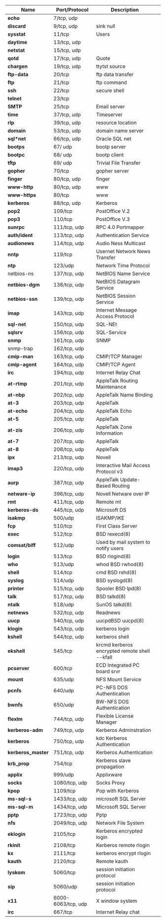 
| Name                | Port/Protocol      | Description                                   |     |
| ------------------- | ------------------ | --------------------------------------------- | --- |
| **echo**            | 7/tcp, udp         |                                               |     |
| **discard**         | 9/tcp, udp         | sink null                                     |     |
| **sysstat**         | 11/tcp             | Users                                         |     |
| **daytime**         | 13/tcp, udp        |                                               |     |
| **netstat**         | 15/tcp, udp        |                                               |     |
| **qotd**            | 17/tcp, udp        | Quote                                         |     |
| **chargen**         | 19/tcp, udp        | ttytst source                                 |     |
| **ftp-data**        | 20/tcp             | ftp data transfer                             |     |
| **ftp**             | 21/tcp             | ftp command                                   |     |
| **ssh**             | 22/tcp             | secure shell                                  |     |
| **telnet**          | 23/tcp             |                                               |     |
| **SMTP**            | 25/tcp             | Email server                                  |     |
| **time**            | 37/tcp, udp        | Timeserver                                    |     |
| **rlp**             | 39/tcp, udp        | resource location                             |     |
| **domain**          | 53/tcp, udp        | domain name server                            |     |
| **sql*net**         | 66/tcp, udp        | Oracle SQL net                                |     |
| **bootps**          | 67/ udp            | bootp server                                  |     |
| **bootpc**          | 68/ udp            | bootp client                                  |     |
| **tftp**            | 69/ udp            | Trivial File Transfer                         |     |
| **gopher**          | 70/tcp             | gopher server                                 |     |
| **finger**          | 80/tcp, udp        | finger                                        |     |
| **www-http**        | 80/tcp, udp        | www                                           |     |
| **www-https**       | 80/tcp             | www                                           |     |
| **kerberos**        | 88/tcp, udp        | Kerberos                                      |     |
| **pop2**            | 109/tcp            | PostOffice V.2                                |     |
| **pop3**            | 110/tcp            | PostOffice V.3                                |     |
| **sunrpc**          | 111/tcp, udp       | RPC 4.0 Portmapper                            |     |
| **auth/ident**      | 113/tcp, udp       | Authentication Service                        |     |
| **audionews**       | 114/tcp, udp       | Audio Ness Multicast                          |     |
| **nntp**            | 119/tcp            | Usernet Network News Transfer                 |     |
| **ntp**             | 123/udp            | Network Time Protocol                         |     |
| netbios-ns          | 137/tcp, udp       | NetBIOS Name Service                          |     |
| **netbios-dgm**     | 138/tcp, udp       | NetBIOS Datagram Service                      |     |
| **netbios-ssn**     | 139/tcp, udp       | NetBIOS Session Service                       |     |
| **imap**            | 143/tcp, udp       | Internet Message Access Protocol              |     |
| **sql-net**         | 150/tcp, udp       | SQL-NEt                                       |     |
| **sqlsrv**          | 156/tcp, udp       | SQL-Service                                   |     |
| **snmp**            | 161/tcp, udp       | SNMP                                          |     |
| snmp-trap           | 162/tcp, udp       |                                               |     |
| **cmip-man**        | 163/tcp, udp       | CMIP/TCP Manager                              |     |
| **cmip-agent**      | 164/tcp, udp       | CMIP/TCP Agent                                |     |
| **irc**             | 194/tcp, udp       | Internet Relay Chat                           |     |
| **at-rtmp**         | 201/tcp, udp       | AppleTalk Routing Maintenance                 |     |
| **at-nbp**          | 202/tcp, udp       | AppleTalk Name Binding                        |     |
| **at-3**            | 203/tcp, udp       | AppleTalk                                     |     |
| **at-echo**         | 204/tcp, udp       | AppleTalk Echo                                |     |
| **at-5**            | 205/tcp, udp       | AppleTalk                                     |     |
| **at-zis**          | 206/tcp, udp       | AppleTalk Zone Information                    |     |
| **at-7**            | 207/tcp, udp       | AppleTalk                                     |     |
| **at-8**            | 208/tcp, udp       | AppleTalk                                     |     |
| **ipx**             | 213/tcp, udp       | Novell                                        |     |
| **imap3**           | 220/tcp, udp       | Interactive Mail Access Protocol v3           |     |
| **aurp**            | 387/tcp, udp       | AppleTalk Update-Based Routing                |     |
| **netware-ip**      | 396/tcp, udp       | Novell Netware over IP                        |     |
| **rmt**             | 411/tcp, udp       | Remote mt                                     |     |
| **kerberos-ds**     | 445/tcp, udp       | Microsoft DS                                  |     |
| **isakmp**          | 500/udp            | ISAKMP/IKE                                    |     |
| **fcp**             | 510/tcp            | First Class Server                            |     |
| **exec**            | 512/tcp            | BSD rexecd(8)                                 |     |
| **comsat/biff**     | 512/udp            | Used by mail system to notify users           |     |
| **login**           | 513/tcp            | BSD rlogind(8)                                |     |
| **who**             | 513/udp            | whod BSD rwhod(8)                             |     |
| **shell**           | 514/tcp            | cmd BSD rshd(8)                               |     |
| **syslog**          | 514/udp            | BSD syslogd(8)                                |     |
| **printer**         | 515/tcp, udp       | Spooler BSD lpd(8)                            |     |
| **talk**            | 517/tcp, udp       | BSD talkd(8)                                  |     |
| **ntalk**           | 518/udp            | SunOS talkd(8)                                |     |
| **netnews**         | 532/tcp, udp       | Readnews                                      |     |
| **uucp**            | 540/tcp, udp       | uucpdBSD uucpd(8)                             |     |
| **klogin**          | 543/tcp, udp       | kerberos login                                |     |
| **kshell**          | 544/tcp, udp       | kerberos shell                                |     |
| **ekshell**         | 545/tcp            | krcmd kerberos encrypted remote shell --kfall |     |
| **pcserver**        | 600/tcp            | ECD Integrated PC board srvr                  |     |
| **mount**           | 635/udp            | NFS Mount Service                             |     |
| **pcnfs**           | 640/udp            | PC-NFS DOS Authentication                     |     |
| **bwnfs**           | 650/udp            | BW-NFS DOS Authentication                     |     |
| **flexlm**          | 744/tcp, udp       | Flexible License Manager                      |     |
| **kerberos-adm**    | 749/tcp, udp       | Kerberos Adminstration                        |     |
| **kerberos**        | 750/tcp, udp       | kdc Kerberos Authentication                   |     |
| **kerberos_master** | 751/tcp, udp       | Kerberos Authentication                       |     |
| **krb_prop**        | 754/tcp            | Kerberos slave propagation                    |     |
| **applix**          | 999/udp            | Applixware                                    |     |
| **socks**           | 1080/tcp, udp      | Socks Proxy                                   |     |
| **kpop**            | 1109/tcp           | Pop with Kerberos                             |     |
| **ms-sql-s**        | 1433/tcp, udp      | microsoft SQL Server                          |     |
| **ms-sql-m**        | 1434/tcp, udp      | Microsoft SQL Server                          |     |
| **pptp**            | 1723/tcp, udp      | Pptp                                          |     |
| **nfs**             | 2049/tcp, udp      | Network File System                           |     |
| **eklogin**         | 2105/tcp           | Kerberos encrypted login                      |     |
| **rkinit**          | 2108/tcp           | Kerberos remote rlogin                        |     |
| **kx**              | 2111/tcp           | kerberos encrypt rlogin                       |     |
| **kauth**           | 2120/tcp           | Remote kauth                                  |     |
| **lyskom**          | 5060/tcp           | session initiation protocol                   |     |
| **sip**             | 5060/udp           | session initiation protocol                   |     |
| **x11**             | 6000-6063/tcp, udp | X window system                               |     |
| **irc**             | 667/tcp            | Internet Relay chat                           |     |
